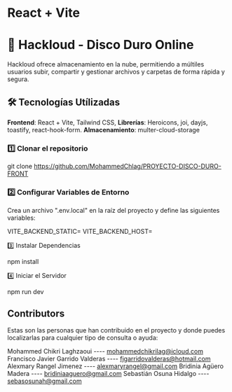 # React + Vite

# 📁 Hackloud - Disco Duro Online

Hackloud ofrece almacenamiento en la nube, permitiendo a múltiles usuarios subir, compartir y gestionar archivos y carpetas de forma rápida y segura.

## 🛠️ Tecnologías Utílizadas

**Frontend**: React + Vite, Tailwind CSS,
**Librerías**: Heroicons, joi, dayjs, toastify, react-hook-form.
**Almacenamiento**: multer-cloud-storage

### 1️⃣ Clonar el repositorio

git clone https://github.com/MohammedChlag/PROYECTO-DISCO-DURO-FRONT

### 2️⃣ Configurar Variables de Entorno

Crea un archivo ".env.local" en la raíz del proyecto y define las siguientes variables:

VITE_BACKEND_STATIC=
VITE_BACKEND_HOST=

3️⃣ Instalar Dependencias

npm install

4️⃣ Iniciar el Servidor

npm run dev

## Contributors

Estas son las personas que han contribuido en el proyecto y donde puedes localizarlas para cualquier tipo de consulta o ayuda:

Mohammed Chikri Laghzaoui ---- mohammedchikrilag@icloud.com
Francisco Javier Garrido Valderas ---- fjgarridovalderas@hotmail.com
Alexmary Rangel Jimenez ---- alexmaryrangel@gmail.com
Bridinia Agüero Madera ---- bridiniaaguero@gmail.com
Sebastián Osuna Hidalgo ---- sebasosunah@gmail.com
